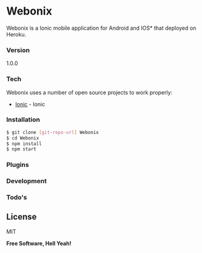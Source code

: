 # Webonix

Webonix is a Ionic mobile application for Android and IOS* that deployed on Heroku.

### Version
1.0.0

### Tech

Webonix uses a number of open source projects to work properly:

* [Ionic] - Ionic 


### Installation

```sh
$ git clone [git-repo-url] Webonix
$ cd Webonix
$ npm install
$ npm start
```

### Plugins

### Development
### Todo's

License
----

MIT


**Free Software, Hell Yeah!**


[ionic]:http://ionicframework.com/
[git-repo-url]:https://github.com/LordK1/webonix.git